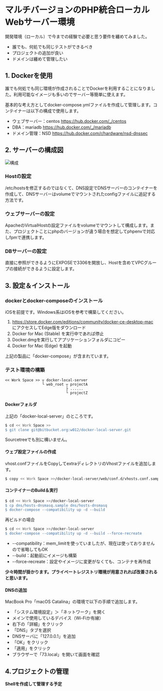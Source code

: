# マルチバージョンのPHP統合ローカルWebサーバー環境

開発環境（ローカル）で今までの経験で必要と思う要件を纏めてみました。

* 誰でも、何処でも同じテストができるべき
* プロジェクトの追加が良い
* ドメインは纏めて管理したい

## 1. Dockerを使用
誰でも何処でも同じ環境が作成されることでDockerを利用することになりました。利用可能なイメージも多いのでサーバー等簡単に使えます。

基本的な考え方としてdocker-compose.ymlファイルを作成して管理します。コンテイナーは以下の構成で使用します。

* ウェブサーバー：centos https://hub.docker.com/_/centos
* DBA：mariadb https://hub.docker.com/_/mariadb
* ドメイン管理：NSD https://hub.docker.com/r/hardware/nsd-dnssec

## 2. サーバーの構成図

![構成](https://k.kakaocdn.net/dn/M4TlA/btqBEAc5OhU/tcTKt3YwWXVvlmsWvcdgk0/img.png "構成")

### Hostの設定
/etc/hostsを修正するのではなくて、DNS設定でDNSサーバーのコンテイナーを作成して、DNSサーバーはvolumeでマウントされたconfigファイルに追記する方法です。

### ウェブサーバーの設定
ApacheのVirtualHostの設定ファイルをvolumeでマウントして構成します。また、プロジェクトことにphpのバージョンが違う場合を想定してphpenvで対応しfpmで連携します。

### DBサーバーの設定
直接に参照ができるようにEXPOSEで3306を開放し、Hostを含めてVPCグループの接続ができるように設定します。

## 3. 設定＆インストール

### dockerとdocker-composeのインストール

iOSを前提です。Windows系はiOSを参考で構築してください。

1. https://store.docker.com/editions/community/docker-ce-desktop-mac にアクセスしてEdge版をダウンロード
2. Docker for Mac (Stable) を実行中であれば停止
3. Docker.dmgを実行してアプリケーションフォルダにコピー
4. Docker for Mac (Edge) を起動

上記の製品に「docker-compose」が含まれています。

### テスト環境の構築
```
<< Work Space >> ┬ docker-local-server
                 └ web_root ┬ projectA
                            ├ ......
                            └ projectZ
```

#### Dockerフォルダ
上記の「docker-local-server」のところです。

```bash
$ cd << Work Space >>
$ git clone git@bitbucket.org:w012/docker-local-server.git
```
Sourcetreeでも別に構いません。

#### ウェブ設定ファイルの作成
vhost.confファイルをCopyしてextraディレクトリのVhostファイルを追加します。

```bash
$ copy << Work Space >>/docker-local-server/web/conf.d/vhosts.conf.sample << Work Space >>/docker-local-server/web/conf.d/vhosts.conf
```

#### コンテイナーのBuild＆実行

```bash
$ cd << Work Space >>/docker-local-server
$ cp dns/hosts-dnsmasq.sample dns/hosts-dnsmasq
$ docker-compose --compatibility up -d --build
```

再ビルドの場合
```bash
$ cd << Work Space >>/docker-local-server
$ docker-compose --compatibility up -d --build --force-recreate
```
* --compatibility：mem_limitを使っていましたが、現在は使っておりませんので省略してもOK
* --build：起動前にイメージも構築
* --force-recreate：設定やイメージに変更がなくても、コンテナを再作成

__少々時間が掛かります。プライベートレジストリ環境が用意されれば改善されると思います。__

#### DNSの追加

MacBook Pro「macOS Catalina」の環境で以下の手順で追加します。

* 「システム環境設定」＞「ネットワーク」を開く
* メインで使用しているデバイス（Wi-Fiか有線）
* 右下の「詳細」をクリック
* 「DNS」タブを選択
* DNSサーバに「127.0.0.1」を追加
* 「OK」をクリック
* 「適用」をクリック
* ブラウザーで「73.local」を開いて画面を確認

## 4.プロジェクトの管理

__Shellを作成して管理する予定__
